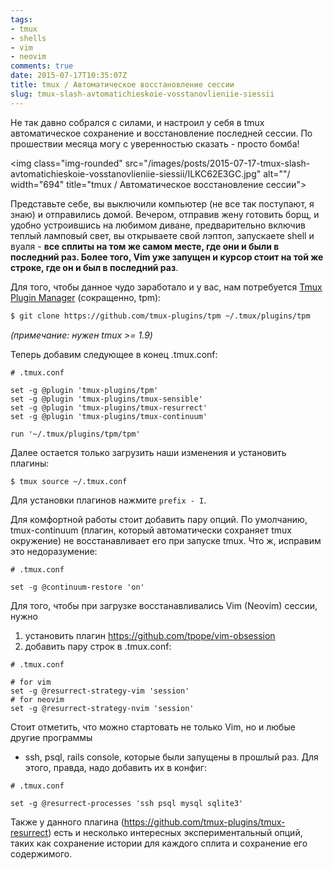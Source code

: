 ```yaml
---
tags:
- tmux
- shells
- vim
- neovim
comments: true
date: 2015-07-17T10:35:07Z
title: tmux / Автоматическое восстановление сессии
slug: tmux-slash-avtomatichieskoie-vosstanovlieniie-siessii
---
```


Не так давно собрался с силами, и настроил у себя в tmux автоматическое
сохранение и восстановление последней сессии. По прошествии месяца могу с
уверенностью сказать - просто бомба!

<!--more-->


<img class="img-rounded" src="/images/posts/2015-07-17-tmux-slash-avtomatichieskoie-vosstanovlieniie-siessii/ILKC62E3GC.jpg" alt=""/ width="694" title="tmux / Автоматическое восстановление сессии">


Представьте себе, вы выключили компьютер (не все так поступают, я знаю) и
отправились домой. Вечером, отправив жену готовить борщ, и удобно устроившись
на любимом диване, предварительно включив теплый ламповый свет, вы открываете
свой лэптоп, запускаете shell и вуаля - **все сплиты на том же самом месте, где
они и были в последний раз. Более того, Vim уже запущен и курсор стоит на той
же строке, где он и был в последний раз**.

Для того, чтобы данное чудо заработало и у вас, нам потребуется [Tmux Plugin
Manager](https://github.com/tmux-plugins/tpm) (сокращенно, tpm):

```sh
$ git clone https://github.com/tmux-plugins/tpm ~/.tmux/plugins/tpm
```

*(примечание: нужен tmux >= 1.9)*

Теперь добавим следующее в конец .tmux.conf:

```
# .tmux.conf

set -g @plugin 'tmux-plugins/tpm'
set -g @plugin 'tmux-plugins/tmux-sensible'
set -g @plugin 'tmux-plugins/tmux-resurrect'
set -g @plugin 'tmux-plugins/tmux-continuum'

run '~/.tmux/plugins/tpm/tpm'
```

Далее остается только загрузить наши изменения и установить плагины:

```sh
$ tmux source ~/.tmux.conf
```

Для установки плагинов нажмите `prefix - I`.

Для комфортной работы стоит добавить пару опций. По умолчанию, tmux-continuum
(плагин, который автоматически сохраняет tmux окружение) не восстанавливает его
при запуске tmux. Что ж, исправим это недоразумение:

```
# .tmux.conf

set -g @continuum-restore 'on'
```

Для того, чтобы при загрузке восстанавливались Vim (Neovim) сессии, нужно

1. установить плагин https://github.com/tpope/vim-obsession
2. добавить пару строк в .tmux.conf:

```
# .tmux.conf

# for vim
set -g @resurrect-strategy-vim 'session'
# for neovim
set -g @resurrect-strategy-nvim 'session'
```

Стоит отметить, что можно стартовать не только Vim, но и любые другие программы
- ssh, psql, rails console, которые были запущены в прошлый раз. Для этого,
  правда, надо добавить их в конфиг:

```
# .tmux.conf

set -g @resurrect-processes 'ssh psql mysql sqlite3'
```

Также у данного плагина (https://github.com/tmux-plugins/tmux-resurrect) есть и
несколько интересных экспериментальный опций, таких как сохранение истории для
каждого сплита и сохранение его содержимого.
